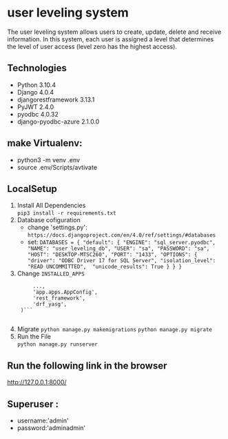 # user leveling system
The user leveling system allows users to create, update, delete and receive information. In this system, each user is assigned a level that determines the level of user access (level zero has the highest access).

## Technologies
* Python 3.10.4
* Django 4.0.4
* djangorestframework 3.13.1
* PyJWT 2.4.0
* pyodbc 4.0.32
* django-pyodbc-azure 2.1.0.0

## make Virtualenv:
* python3 -m venv .env 
* source .env/Scripts/avtivate

## LocalSetup
1) Install All Dependencies  
`pip3 install -r requirements.txt`
2) Database cofiguration 
    * change 'settings.py':
    `https://docs.djangoproject.com/en/4.0/ref/settings/#databases`
    * set:
           ``` DATABASES = {
            "default": {
                "ENGINE": "sql_server.pyodbc",
                "NAME": "user_leveling_db",
                "USER": "sa",
                "PASSWORD": "sa",
                "HOST": "DESKTOP-MTSC260",
                "PORT": "1433",
                "OPTIONS": {
                    "driver": "ODBC Driver 17 for SQL Server",
                    "isolation_level": "READ UNCOMMITTED", 
                    "unicode_results": True
                }
            }
        } ```
3) Change ``INSTALLED_APPS`` 
   ```INSTALLED_APPS = (
        ...,
        'app.apps.AppConfig',
        'rest_framework',
        'drf_yasg',
    )```
    
4) Migrate
`python manage.py makemigrations`
`python manage.py migrate`
5) Run the File   
`python manage.py runserver`

## Run the following link in the browser 
http://127.0.0.1:8000/
## Superuser :
* username:'admin'
* password:'adminadmin'

